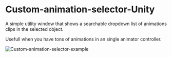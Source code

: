 # Custom-animation-selector-Unity
A simple utility window that shows a searchable dropdown list of animations clips in the selected object.

Usefull when you have tons of animations in an single animator controller.

![Custom-animation-selector-example](https://user-images.githubusercontent.com/54370952/159127725-462d97e2-bc4d-45cf-8b41-ed866f10bf75.gif)
